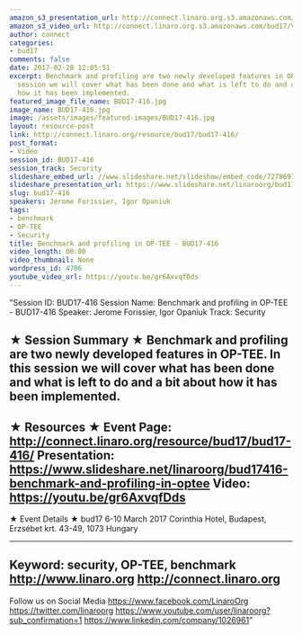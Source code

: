 ```yaml
---
amazon_s3_presentation_url: http://connect.linaro.org.s3.amazonaws.com/bud17/Presentations/BUD17-416%20-%20Benchmark%20and%20Profiling%20in%20OP-TEE.pdf
amazon_s3_video_url: http://connect.linaro.org.s3.amazonaws.com/bud17/Videos/Thursday/BUD17-416%20Benchmark%20and%20profiling%20in%20OP-TEE.mp4
author: connect
categories:
- bud17
comments: false
date: 2017-02-28 12:05:51
excerpt: Benchmark and profiling are two newly developed features in OP-TEE. In this
  session we will cover what has been done and what is left to do and a bit about
  how it has been implemented.
featured_image_file_name: BUD17-416.jpg
image_name: BUD17-416.jpg
image: /assets/images/featured-images/BUD17-416.jpg
layout: resource-post
link: http://connect.linaro.org/resource/bud17/bud17-416/
post_format:
- Video
session_id: BUD17-416
session_track: Security
slideshare_embed_url: //www.slideshare.net/slideshow/embed_code/72786979
slideshare_presentation_url: https://www.slideshare.net/linaroorg/bud17416-benchmark-and-profiling-in-optee
slug: bud17-416
speakers: Jerome Forissier, Igor Opaniuk
tags:
- benchmark
- OP-TEE
- Security
title: Benchmark and profiling in OP-TEE - BUD17-416
video_length: 00:00
video_thumbnail: None
wordpress_id: 4706
youtube_video_url: https://youtu.be/gr6AxvqfDds
---
```


"Session ID: BUD17-416
Session Name: Benchmark and profiling in OP-TEE - BUD17-416
Speaker: Jerome Forissier, Igor Opaniuk
Track: Security


★ Session Summary ★
Benchmark and profiling are two newly developed features in OP-TEE. In this session we will cover what has been done and what is left to do and a bit about how it has been implemented.
---------------------------------------------------
★ Resources ★
Event Page: http://connect.linaro.org/resource/bud17/bud17-416/
Presentation: https://www.slideshare.net/linaroorg/bud17416-benchmark-and-profiling-in-optee
Video: https://youtu.be/gr6AxvqfDds
 ---------------------------------------------------

★ Event Details ★
bud17
6-10 March 2017
Corinthia Hotel, Budapest,
Erzsébet krt. 43-49,
1073 Hungary

---------------------------------------------------
Keyword: security, OP-TEE, benchmark
http://www.linaro.org
http://connect.linaro.org
---------------------------------------------------
Follow us on Social Media
https://www.facebook.com/LinaroOrg
https://twitter.com/linaroorg
https://www.youtube.com/user/linaroorg?sub_confirmation=1
https://www.linkedin.com/company/1026961"
